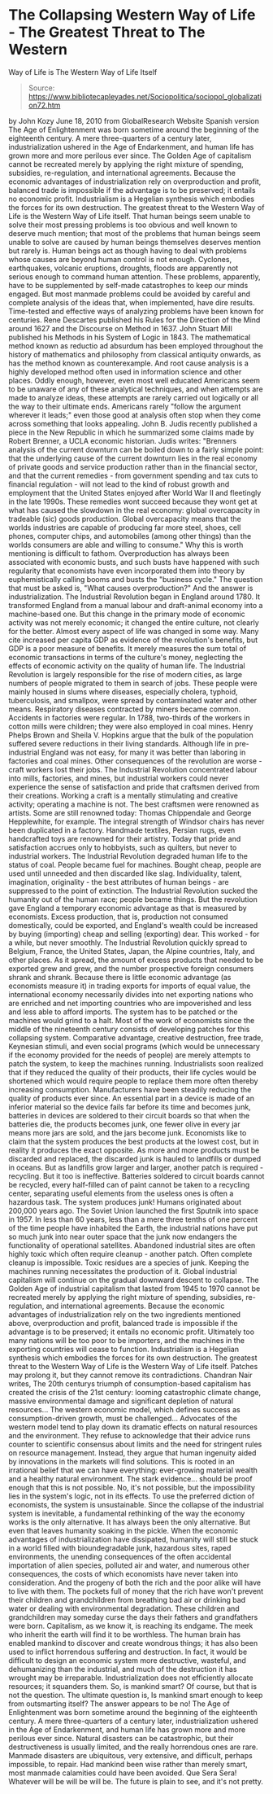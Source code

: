 # The Collapsing Western Way of Life - The Greatest Threat to The Western 
Way of Life is The Western Way of Life Itself

> Source: https://www.bibliotecapleyades.net/Sociopolitica/sociopol_globalization72.htm

by John Kozy
June 18, 2010
from
GlobalResearch Website
Spanish version
The Age of Enlightenment was born sometime around the beginning of the
eighteenth century.
A mere three-quarters of a century later,
industrialization ushered in the Age of Endarkenment, and human life
has grown more and more perilous ever since. The Golden Age of capitalism
cannot be recreated merely by applying the right mixture of spending,
subsidies, re-regulation, and international agreements. Because the economic
advantages of industrialization rely on overproduction and profit, balanced
trade is impossible if the advantage is to be preserved; it entails no
economic profit.
Industrialism is a Hegelian synthesis which
embodies the forces for its own destruction. The greatest threat to the
Western Way of Life is the Western Way of Life itself.
That human beings seem unable to solve their most pressing problems is too
obvious and well known to deserve much mention; that most of the problems
that human beings seem unable to solve are caused by human beings themselves
deserves mention but rarely is.
Human beings act as though having to deal with problems whose causes are
beyond human control is not enough. Cyclones, earthquakes, volcanic
eruptions, droughts, floods are apparently not serious enough to command
human attention. These problems, apparently, have to be supplemented by
self-made catastrophes to keep our minds engaged.
But most manmade problems could be avoided by
careful and complete analysis of the ideas that, when implemented, have dire
results.
Time-tested and effective ways of analyzing problems have been known for
centuries. Rene Descartes published his Rules for the Direction of the Mind
around 1627 and the Discourse on Method in 1637.
John Stuart Mill published his Methods
in his System of Logic in 1843. The mathematical method known as
reductio ad absurdum has been employed throughout the history of
mathematics and philosophy from classical antiquity onwards, as has the
method known as counterexample. And root cause analysis is a highly
developed method often used in information science and other places.
Oddly enough, however, even most well educated
Americans seem to be unaware of any of these analytical techniques, and when
attempts are made to analyze ideas, these attempts are rarely carried out
logically or all the way to their ultimate ends. Americans rarely "follow
the argument wherever it leads;" even those good at analysis often stop when
they come across something that looks appealing.
John B. Judis recently
published a piece in the New Republic in which
he summarized some claims made by Robert Brenner, a UCLA economic historian.
Judis writes:
"Brenners analysis of the current downturn
can be boiled down to a fairly simple point: that the underlying cause
of the current downturn lies in the real economy of private goods and
service production rather than in the financial sector, and that the
current remedies - from government spending and tax cuts to financial
regulation - will not lead to the kind of robust growth and employment
that the United States enjoyed after World War II and fleetingly in the
late 1990s.
These remedies wont succeed because they
wont get at what has caused the slowdown in the real economy: global
overcapacity in tradeable (sic) goods production. Global overcapacity
means that the worlds industries are capable of producing far more
steel, shoes, cell phones, computer chips, and automobiles (among other
things) than the worlds consumers are able and willing to consume."
Why this is worth mentioning is difficult to
fathom.
Overproduction has always been associated with
economic busts, and such busts have happened with such regularity that
economists have even incorporated them into theory by euphemistically
calling booms and busts the "business cycle."
The question that must be asked is,
"What causes
overproduction?"
And the answer is industrialization.
The Industrial Revolution began in England around 1780. It transformed
England from a manual labour and draft-animal economy into a machine-based
one. But this change in the primary mode of economic activity was not merely
economic; it changed the entire culture, not clearly for the better. Almost
every aspect of life was changed in some way.
Many cite increased per capita GDP as evidence of the revolution's benefits,
but GDP is a poor measure of benefits. It merely measures the sum total of
economic transactions in terms of the culture's money, neglecting the
effects of economic activity on the quality of human life.
The Industrial Revolution is largely responsible for the rise of modern
cities, as large numbers of people migrated to them in search of jobs. These
people were mainly housed in slums where diseases, especially cholera,
typhoid, tuberculosis, and smallpox, were spread by contaminated water and
other means. Respiratory diseases contracted by miners became common.
Accidents in factories were regular. In 1788,
two-thirds of the workers in cotton mills were children; they were also
employed in coal mines. Henry Phelps Brown and Sheila V. Hopkins argue that
the bulk of the population suffered severe reductions in their living
standards. Although life in pre-industrial England was not easy, for many it
was better than laboring in factories and coal mines.
Other consequences of the revolution are worse - craft workers lost their
jobs. The Industrial Revolution concentrated labour into mills, factories,
and mines, but industrial workers could never experience the sense of
satisfaction and pride that craftsmen derived from their creations. Working
a craft is a mentally stimulating and creative activity; operating a machine
is not.
The best craftsmen were renowned as artists.
Some are still renowned today: Thomas Chippendale and George Hepplewhite,
for example.
The integral strength of Windsor chairs has
never been duplicated in a factory. Handmade textiles, Persian rugs, even
handcrafted toys are renowned for their artistry. Today that pride and
satisfaction accrues only to hobbyists, such as quilters, but never to
industrial workers. The Industrial Revolution degraded human life to the
status of coal.
People became fuel for machines. Bought cheap,
people are used until unneeded and then discarded like slag. Individuality,
talent, imagination, originality - the best attributes of human beings - are
suppressed to the point of extinction. The Industrial Revolution sucked the
humanity out of the human race; people became things.
But the revolution gave England a temporary economic advantage as that is
measured by economists. Excess production, that is, production not consumed
domestically, could be exported, and England's wealth could be increased by
buying (importing) cheap and selling (exporting) dear. This worked - for a
while, but never smoothly.
The Industrial Revolution quickly spread to Belgium, France, the United
States, Japan, the Alpine countries, Italy, and other places.
As it spread, the amount of excess products that
needed to be exported grew and grew, and the number prospective foreign
consumers shrank and shrank. Because there is little economic advantage (as
economists measure it) in trading exports for imports of equal value, the
international economy necessarily divides into net exporting nations who are
enriched and net importing countries who are impoverished and less and less
able to afford imports.
The system has to be patched or the machines
would grind to a halt. Most of the work of economists since the middle of
the nineteenth century consists of developing patches for this collapsing
system. Comparative advantage, creative destruction, free trade, Keynesian
stimuli, and even social programs (which would be unnecessary if the economy
provided for the needs of people) are merely attempts to patch the system,
to keep the machines running.
Industrialists soon realized that if they reduced the quality of their
products, their life cycles would be shortened which would require people to
replace them more often thereby increasing consumption.
Manufacturers have been steadily reducing the
quality of products ever since. An essential part in a device is made of an
inferior material so the device fails far before its time and becomes junk,
batteries in devices are soldered to their circuit boards so that when the
batteries die, the products becomes junk, one fewer olive in every jar means
more jars are sold, and the jars become junk. Economists like to claim that
the system produces the best products at the lowest cost, but in reality it
produces the exact opposite.
As more and more products must be discarded and
replaced, the discarded junk is hauled to landfills or dumped in oceans. But
as landfills grow larger and larger, another patch is required - recycling.
But it too is ineffective. Batteries soldered to circuit boards cannot be
recycled, every half-filled can of paint cannot be taken to a recycling
center, separating useful elements from the useless ones is often a
hazardous task.
The system produces junk!
Humans originated
about 200,000 years ago. The Soviet Union launched the first Sputnik into
space in 1957. In less than 60 years, less than a mere three tenths of one
percent of the time people have inhabited the Earth, the industrial nations
have put so much junk into near outer space that the junk now endangers the
functionality of operational satellites.
Abandoned industrial sites are often highly
toxic which often require cleanup - another patch. Often complete cleanup is
impossible. Toxic residues are a species of junk. Keeping the machines
running necessitates the production of it.
Global industrial capitalism will continue on the gradual downward descent
to collapse. The Golden Age of industrial capitalism that lasted from 1945
to 1970 cannot be recreated merely by applying the right mixture of
spending, subsidies, re-regulation, and international agreements. Because
the economic advantages of industrialization rely on the two ingredients
mentioned above, overproduction and profit, balanced trade is impossible if
the advantage is to be preserved; it entails no economic profit.
Ultimately too many nations will be too poor to
be importers, and the machines in the exporting countries will cease to
function.
Industrialism is a Hegelian synthesis which
embodies the forces for its own destruction. The greatest threat to the Western Way of Life is the Western Way of Life itself.
Patches may prolong
it, but they cannot remove its contradictions.
Chandran Nair
writes,
The 20th centurys triumph of
consumption-based capitalism has created the crisis of the 21st century:
looming catastrophic climate change, massive environmental damage and
significant depletion of natural resources... The western economic
model, which defines success as consumption-driven growth, must be
challenged... Advocates of the western model tend to play down its
dramatic effects on natural resources and the environment.
They refuse to acknowledge that their advice
runs counter to scientific consensus about limits and the need for
stringent rules on resource management. Instead, they argue that human
ingenuity aided by innovations in the markets will find solutions.
This
is rooted in an irrational belief that we can have everything:
ever-growing material wealth and a healthy natural environment. The
stark evidence... should be proof enough that this is not possible.
No, it's not possible, but the impossibility
lies in the system's logic, not in its effects.
To use the preferred diction of economists, the
system is unsustainable. Since the collapse of the industrial system is
inevitable, a fundamental rethinking of the way the economy works is the
only alternative. It has always been the only alternative.
But even that leaves humanity soaking in the
pickle. When the economic advantages of industrialization have dissipated,
humanity will still be stuck in a world filled with bioundegradable junk,
hazardous sites, raped environments, the unending consequences of the often
accidental importation of alien species, polluted air and water, and
numerous other consequences, the costs of which economists have never taken
into consideration.
And the progeny of both the rich and the poor alike will
have to live with them.
The pockets full of money that the rich have
won't prevent their children and grandchildren from breathing bad air or
drinking bad water or dealing with environmental degradation. These children
and grandchildren may someday curse the days their fathers and grandfathers
were born. Capitalism, as we know it, is reaching its
endgame.
The meek who inherit the earth will find it to
be worthless.
The human brain has enabled mankind to discover and create wondrous things;
it has also been used to inflict horrendous suffering and destruction. In
fact, it would be difficult to design an economic system more destructive,
wasteful, and dehumanizing than the industrial, and much of the destruction
it has wrought may be irreparable.
Industrialization does not efficiently allocate
resources; it squanders them.
So, is mankind smart? Of course, but that is not the question.
The ultimate
question is,
Is mankind smart enough to keep from outsmarting itself?
The
answer appears to be no!
The Age of Enlightenment was born sometime around the beginning of the
eighteenth century. A mere three-quarters of a century later,
industrialization ushered in the Age of Endarkenment, and human life
has grown more and more perilous ever since.
Natural disasters can be catastrophic, but their
destructiveness is usually limited, and the really horrendous ones are rare.
Manmade disasters are ubiquitous, very extensive, and difficult, perhaps
impossible, to repair. Had mankind been wise rather than merely smart, most
manmade calamities could have been avoided.
Que Sera Sera! Whatever will be will be will be.
The future is plain to see, and it's not pretty.
